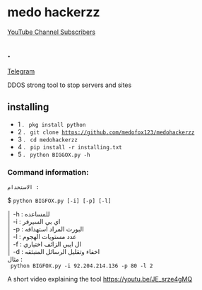 # medo hackerzz

[YouTube Channel Subscribers](https://www.youtube.com/@X_MR_FOX_X)

## .
[Telegram](https://t.me/x_mr_fox_x)


DDOS strong tool to stop servers and sites



## installing

- 1 . <code> pkg install python </code>
- 2 . <code> git clone https://github.com/medofox123/medohackerzz  </code>
- 3 . <code> cd medohackerzz </code>
- 4 . <code> pip install -r installing.txt </code>
- 5 . <code> python BIGGOX.py -h  </code>




### Command information:
    الاستخدام :
$ <code>python BIGFOX.py [-i] [-p] [-l]    </code>     

│         -h : للمساعده                             
│         -i : اي بي السيرفر                            
│         -p : البورت المراد استهدافه                          
│         -l : عدد مستويات الهجوم                
│         -f : ال ايبي الزائف اختياري                              
│         -d : اخفاء وتقليل الرسائل المنبثقه                         
 مثال :                                        
<code> python BIGFOX.py -i 92.204.214.136 -p 80 -l  2 </code>



A short video explaining the tool https://youtu.be/JE_srze4gMQ
